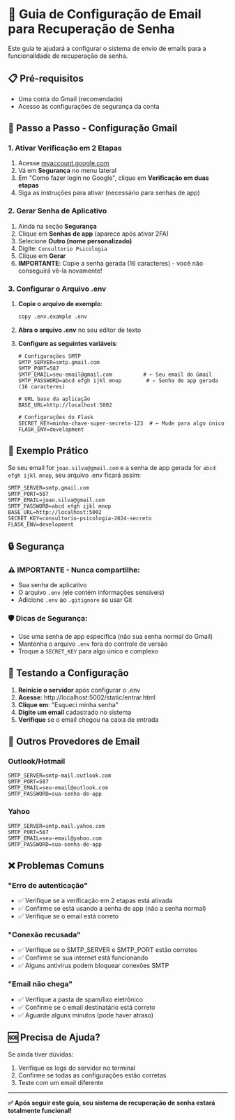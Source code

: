 # 📧 Guia de Configuração de Email para Recuperação de Senha

Este guia te ajudará a configurar o sistema de envio de emails para a funcionalidade de recuperação de senha.

## 📋 Pré-requisitos

- Uma conta do Gmail (recomendado)
- Acesso às configurações de segurança da conta

## 🔧 Passo a Passo - Configuração Gmail

### 1. Ativar Verificação em 2 Etapas

1. Acesse [myaccount.google.com](https://myaccount.google.com)
2. Vá em **Segurança** no menu lateral
3. Em "Como fazer login no Google", clique em **Verificação em duas etapas**
4. Siga as instruções para ativar (necessário para senhas de app)

### 2. Gerar Senha de Aplicativo

1. Ainda na seção **Segurança**
2. Clique em **Senhas de app** (aparece após ativar 2FA)
3. Selecione **Outro (nome personalizado)**
4. Digite: `Consultorio Psicologia`
5. Clique em **Gerar**
6. **IMPORTANTE**: Copie a senha gerada (16 caracteres) - você não conseguirá vê-la novamente!

### 3. Configurar o Arquivo .env

1. **Copie o arquivo de exemplo**:
   ```bash
   copy .env.example .env
   ```

2. **Abra o arquivo .env** no seu editor de texto

3. **Configure as seguintes variáveis**:
   ```env
   # Configurações SMTP
   SMTP_SERVER=smtp.gmail.com
   SMTP_PORT=587
   SMTP_EMAIL=seu-email@gmail.com          # ← Seu email do Gmail
   SMTP_PASSWORD=abcd efgh ijkl mnop        # ← Senha de app gerada (16 caracteres)
   
   # URL base da aplicação
   BASE_URL=http://localhost:5002
   
   # Configurações do Flask
   SECRET_KEY=minha-chave-super-secreta-123  # ← Mude para algo único
   FLASK_ENV=development
   ```

## 📝 Exemplo Prático

Se seu email for `joao.silva@gmail.com` e a senha de app gerada for `abcd efgh ijkl mnop`, seu arquivo .env ficará assim:

```env
SMTP_SERVER=smtp.gmail.com
SMTP_PORT=587
SMTP_EMAIL=joao.silva@gmail.com
SMTP_PASSWORD=abcd efgh ijkl mnop
BASE_URL=http://localhost:5002
SECRET_KEY=consultorio-psicologia-2024-secreto
FLASK_ENV=development
```

## 🔒 Segurança

### ⚠️ IMPORTANTE - Nunca compartilhe:
- Sua senha de aplicativo
- O arquivo `.env` (ele contém informações sensíveis)
- Adicione `.env` ao `.gitignore` se usar Git

### 🛡️ Dicas de Segurança:
- Use uma senha de app específica (não sua senha normal do Gmail)
- Mantenha o arquivo `.env` fora do controle de versão
- Troque a `SECRET_KEY` para algo único e complexo

## 🧪 Testando a Configuração

1. **Reinicie o servidor** após configurar o .env
2. **Acesse**: http://localhost:5002/static/entrar.html
3. **Clique em**: "Esqueci minha senha"
4. **Digite um email** cadastrado no sistema
5. **Verifique** se o email chegou na caixa de entrada

## 🔧 Outros Provedores de Email

### Outlook/Hotmail
```env
SMTP_SERVER=smtp-mail.outlook.com
SMTP_PORT=587
SMTP_EMAIL=seu-email@outlook.com
SMTP_PASSWORD=sua-senha-de-app
```

### Yahoo
```env
SMTP_SERVER=smtp.mail.yahoo.com
SMTP_PORT=587
SMTP_EMAIL=seu-email@yahoo.com
SMTP_PASSWORD=sua-senha-de-app
```

## ❌ Problemas Comuns

### "Erro de autenticação"
- ✅ Verifique se a verificação em 2 etapas está ativada
- ✅ Confirme se está usando a senha de app (não a senha normal)
- ✅ Verifique se o email está correto

### "Conexão recusada"
- ✅ Verifique se o SMTP_SERVER e SMTP_PORT estão corretos
- ✅ Confirme se sua internet está funcionando
- ✅ Alguns antivírus podem bloquear conexões SMTP

### "Email não chega"
- ✅ Verifique a pasta de spam/lixo eletrônico
- ✅ Confirme se o email destinatário está correto
- ✅ Aguarde alguns minutos (pode haver atraso)

## 🆘 Precisa de Ajuda?

Se ainda tiver dúvidas:
1. Verifique os logs do servidor no terminal
2. Confirme se todas as configurações estão corretas
3. Teste com um email diferente

---

**✅ Após seguir este guia, seu sistema de recuperação de senha estará totalmente funcional!**